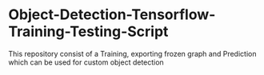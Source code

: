 # Object-Detection-Tensorflow-Training-Testing-Script
This repository consist of a Training, exporting frozen graph and Prediction which can be used for custom object detection
